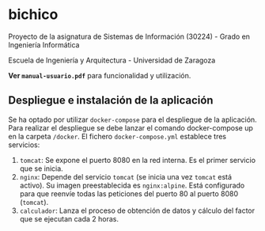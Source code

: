 # bichico
Proyecto de la asignatura de Sistemas de Información (30224) - Grado en Ingeniería Informática

Escuela de Ingeniería y Arquitectura - Universidad de Zaragoza

**Ver `manual-usuario.pdf`** para funcionalidad y utilización.

## Despliegue e instalación de la aplicación
Se ha optado por utilizar `docker-compose` para el despliegue de la aplicación.
Para realizar el despliegue se debe lanzar el comando docker-compose up en la carpeta `/docker`. El fichero `docker-compose.yml` establece tres servicios:

1. `tomcat`: Se expone el puerto 8080 en la red interna. Es el primer servicio que se inicia.
2. `nginx`: Depende del servicio `tomcat` (se inicia una vez `tomcat` está activo). Su imagen preestablecida es `nginx:alpine`. Está configurado para que reenvíe todas las peticiones del puerto 80 al puerto 8080 (`tomcat`).
3. `calculador`: Lanza el proceso de obtención de datos y cálculo del factor que se ejecutan cada 2 horas.
